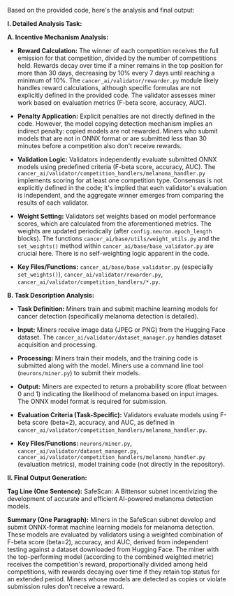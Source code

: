 Based on the provided code, here's the analysis and final output:


**I. Detailed Analysis Task:**

**A. Incentive Mechanism Analysis:**

* **Reward Calculation:** The winner of each competition receives the full emission for that competition, divided by the number of competitions held.  Rewards decay over time if a miner remains in the top position for more than 30 days, decreasing by 10% every 7 days until reaching a minimum of 10%. The `cancer_ai/validator/rewarder.py` module likely handles reward calculations,  although specific formulas are not explicitly defined in the provided code. The validator assesses miner work based on evaluation metrics (F-beta score, accuracy, AUC).

* **Penalty Application:** Explicit penalties are not directly defined in the code. However, the model copying detection mechanism implies an indirect penalty: copied models are not rewarded. Miners who submit models that are not in ONNX format or are submitted less than 30 minutes before a competition also don't receive rewards.

* **Validation Logic:** Validators independently evaluate submitted ONNX models using predefined criteria (F-beta score, accuracy, AUC).  The `cancer_ai/validator/competition_handlers/melanoma_handler.py` implements scoring for at least one competition type. Consensus is not explicitly defined in the code; it's implied that each validator's evaluation is independent, and the aggregate winner emerges from comparing the results of each validator.

* **Weight Setting:** Validators set weights based on model performance scores, which are calculated from the aforementioned metrics. The weights are updated periodically (after `config.neuron.epoch_length` blocks).  The functions `cancer_ai/base/utils/weight_utils.py` and the `set_weights()` method within `cancer_ai/base/base_validator.py` are crucial here.  There is no self-weighting logic apparent in the code.

* **Key Files/Functions:**  `cancer_ai/base/base_validator.py` (especially `set_weights()`), `cancer_ai/validator/rewarder.py`, `cancer_ai/validator/competition_handlers/*.py`.


**B. Task Description Analysis:**

* **Task Definition:** Miners train and submit machine learning models for cancer detection (specifically melanoma detection is detailed).

* **Input:** Miners receive image data (JPEG or PNG) from the Hugging Face dataset.  The `cancer_ai/validator/dataset_manager.py` handles dataset acquisition and processing.

* **Processing:** Miners train their models, and the training code is submitted along with the model.  Miners use a command line tool (`neurons/miner.py`) to submit their models.

* **Output:** Miners are expected to return a probability score (float between 0 and 1) indicating the likelihood of melanoma based on input images. The ONNX model format is required for submission.

* **Evaluation Criteria (Task-Specific):** Validators evaluate models using F-beta score (beta=2), accuracy, and AUC, as defined in `cancer_ai/validator/competition_handlers/melanoma_handler.py`.

* **Key Files/Functions:** `neurons/miner.py`, `cancer_ai/validator/dataset_manager.py`, `cancer_ai/validator/competition_handlers/melanoma_handler.py` (evaluation metrics),  model training code (not directly in the repository).


**II. Final Output Generation:**

**Tag Line (One Sentence):**  SafeScan: A Bittensor subnet incentivizing the development of accurate and efficient AI-powered melanoma detection models.

**Summary (One Paragraph):**  Miners in the SafeScan subnet develop and submit ONNX-format machine learning models for melanoma detection.  These models are evaluated by validators using a weighted combination of F-beta score (beta=2), accuracy, and AUC, derived from independent testing against a dataset downloaded from Hugging Face.  The miner with the top-performing model (according to the combined weighted metric) receives the competition's reward, proportionally divided among held competitions, with rewards decaying over time if they retain top status for an extended period.  Miners whose models are detected as copies or violate submission rules don't receive a reward.


